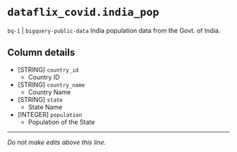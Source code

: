 # `dataflix_covid.india_pop`
`bq-1` | `bigquery-public-data`
India population data from the Govt. of India.

## Column details
* [STRING]    `country_id`
  - Country ID
* [STRING]    `country_name`
  - Country Name
* [STRING]    `state`
  - State Name
* [INTEGER]   `population`
  - Population of the State

-------------------------------------------------------------------------------
*Do not make edits above this line.*
